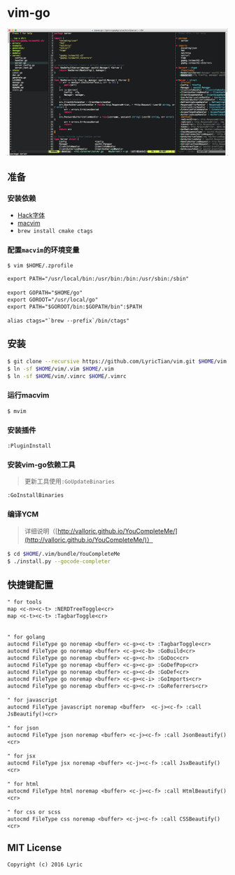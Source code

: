 # vim-go

![screenshot](https://raw.githubusercontent.com/LyricTian/vim/master/screenshots/screenshot.png)

## 准备

### 安装依赖

- [Hack字体](https://github.com/chrissimpkins/Hack)
- [macvim](https://github.com/macvim-dev/macvim)
- `brew install cmake ctags`

### 配置`macvim`的环境变量

```
$ vim $HOME/.zprofile
```

```
export PATH="/usr/local/bin:/usr/bin:/bin:/usr/sbin:/sbin"

export GOPATH="$HOME/go"
export GOROOT="/usr/local/go"
export PATH="$GOROOT/bin:$GOPATH/bin":$PATH

alias ctags="`brew --prefix`/bin/ctags"
```

## 安装

``` bash
$ git clone --recursive https://github.com/LyricTian/vim.git $HOME/vim
$ ln -sf $HOME/vim/.vim $HOME/.vim
$ ln -sf $HOME/vim/.vimrc $HOME/.vimrc
```

### 运行macvim

```
$ mvim
```

### 安装插件

```
:PluginInstall
```

### 安装vim-go依赖工具
> 更新工具使用`:GoUpdateBinaries`

```
:GoInstallBinaries
```

### 编译YCM
> 详细说明（[http://valloric.github.io/YouCompleteMe/](http://valloric.github.io/YouCompleteMe/)）

``` bash
$ cd $HOME/.vim/bundle/YouCompleteMe
$ ./install.py --gocode-completer
```

## 快捷键配置

```
" for tools
map <c-n><c-t> :NERDTreeToggle<cr>
map <c-t><c-t> :TagbarToggle<cr>


" for golang
autocmd FileType go noremap <buffer> <c-g><c-t> :TagbarToggle<cr>
autocmd FileType go noremap <buffer> <c-g><c-b> :GoBuild<cr>
autocmd FileType go noremap <buffer> <c-g><c-h> :GoDoc<cr>
autocmd FileType go noremap <buffer> <c-g><c-p> :GoDefPop<cr>
autocmd FileType go noremap <buffer> <c-g><c-d> :GoDef<cr>
autocmd FileType go noremap <buffer> <c-g><c-i> :GoImports<cr>
autocmd FileType go noremap <buffer> <c-g><c-r> :GoReferrers<cr>

" for javascript
autocmd FileType javascript noremap <buffer>  <c-j><c-f> :call JsBeautify()<cr>

" for json
autocmd FileType json noremap <buffer> <c-j><c-f> :call JsonBeautify()<cr>

" for jsx
autocmd FileType jsx noremap <buffer> <c-j><c-f> :call JsxBeautify()<cr>

" for html
autocmd FileType html noremap <buffer> <c-j><c-f> :call HtmlBeautify()<cr>

" for css or scss
autocmd FileType css noremap <buffer> <c-j><c-f> :call CSSBeautify()<cr>

```

## MIT License

```
Copyright (c) 2016 Lyric
```

